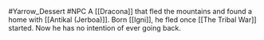 #Yarrow_Dessert #NPC 
A [[Dracona]] that fled the mountains and found a home with [[Antikal (Jerboa)]]. Born [[Igni]], he fled once [[The Tribal War]] started. Now he has no intention of ever going back.